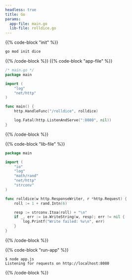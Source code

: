 ```yaml
---
headless: true
title: Go
params:
  app-file: main.go
  lib-file: rolldice.go
---
```


{{% code-block "init" %}}

```bash
go mod init dice
```

{{% /code-block %}} {{% code-block "app-file" %}}

```go
/* main.go */
package main

import (
	"log"
	"net/http"
)

func main() {
	http.HandleFunc("/rolldice", rolldice)

	log.Fatal(http.ListenAndServe(":8080", nil))
}
```

{{% /code-block %}}

{{% code-block "lib-file" %}}

```go
package main

import (
	"io"
	"log"
	"math/rand"
	"net/http"
	"strconv"
)

func rolldice(w http.ResponseWriter, r *http.Request) {
	roll := 1 + rand.Intn(6)

	resp := strconv.Itoa(roll) + "\n"
	if _, err := io.WriteString(w, resp); err != nil {
		log.Printf("Write failed: %v\n", err)
	}
}
```

{{% /code-block %}}

{{% code-block "run-app" %}}

```console
$ node app.js
Listening for requests on http://localhost:8080
```

{{% /code-block %}}

